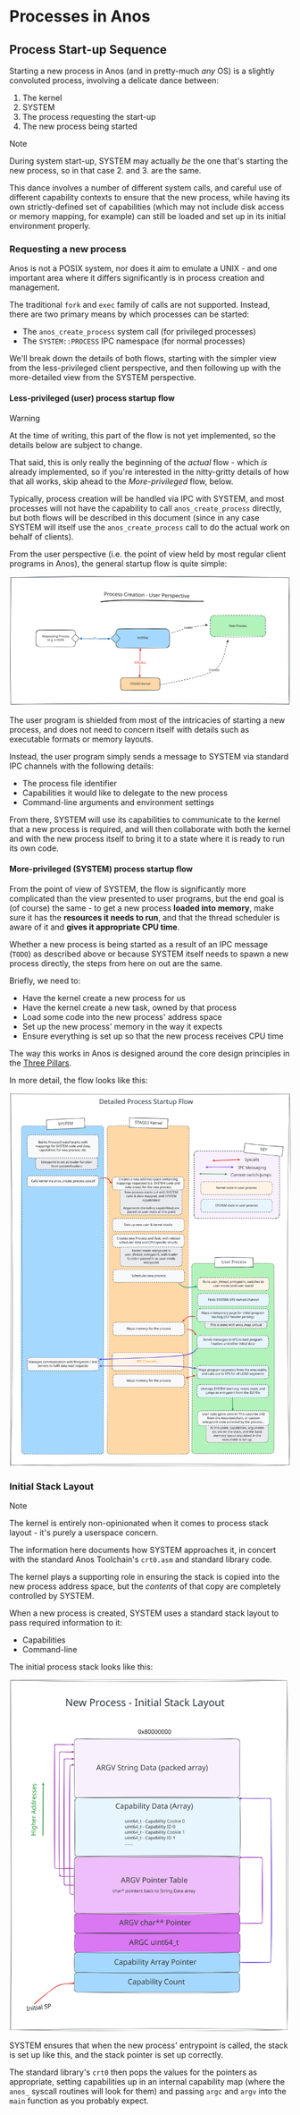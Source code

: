 # Processes in Anos

## Process Start-up Sequence

Starting a new process in Anos (and in pretty-much _any_ OS) is a 
slightly convoluted process, involving a delicate dance between:

1. The kernel
2. SYSTEM
3. The process requesting the start-up
4. The new process being started

> [!NOTE]
> During system start-up, SYSTEM may actually _be_ the one that's
> starting the new process, so in that case 2. and 3. are the same.

This dance involves a number of different system calls, and careful
use of different capability contexts to ensure that the new process,
while having its own strictly-defined set of capabilities (which may
not include disk access or memory mapping, for example) can still be
loaded and set up in its initial environment properly.

### Requesting a new process

Anos is not a POSIX system, nor does it aim to emulate a UNIX - and
one important area where it differs significantly is in process 
creation and management. 

The traditional `fork` and `exec` family of calls are not supported.
Instead, there are two primary means by which processes can be
started:

* The `anos_create_process` system call (for privileged processes)
* The `SYSTEM::PROCESS` IPC namespace (for normal processes)

We'll break down the details of both flows, starting with the simpler
view from the less-privileged client perspective, and then following
up with the more-detailed view from the SYSTEM perspective.

#### Less-privileged (user) process startup flow

> [!WARNING]
> At the time of writing, this part of the flow is not yet 
> implemented, so the details below are subject to change.
> 
> That said, this is only really the beginning of the _actual_ 
> flow - which _is_ already implemented, so if you're interested
> in the nitty-gritty details of how that all works, skip ahead
> to the _More-privileged_ flow, below.

Typically, process creation will be handled via IPC with SYSTEM, 
and most processes will not have the capability to call 
`anos_create_process` directly, but both flows will be described
in this document (since in any case SYSTEM will itself use the 
`anos_create_process` call to do the actual work on behalf of clients).

From the user perspective (i.e. the point of view held by most 
regular client programs in Anos), the general startup flow is 
quite simple:

![Process Startup - User Perspective](../images/diagrams/Process%20Creation%20-%20User%20Perspective.svg)

The user program is shielded from most of the intricacies of
starting a new process, and does not need to concern itself 
with details such as executable formats or memory layouts.

Instead, the user program simply sends a message to SYSTEM via
standard IPC channels with the following details:

* The process file identifier
* Capabilities it would like to delegate to the new process
* Command-line arguments and environment settings

From there, SYSTEM will use its capabilities to communicate to
the kernel that a new process is required, and will then 
collaborate with both the kernel and with the new process
itself to bring it to a state where it is ready to run 
its own code.

#### More-privileged (SYSTEM) process startup flow

From the point of view of SYSTEM, the flow is significantly
more complicated than the view presented to user programs, 
but the end goal is (of course) the same - to get a new 
process **loaded into memory**, make sure it has the **resources
it needs to run**, and that the thread scheduler is aware of
it and **gives it appropriate CPU time**.

Whether a new process is being started as a result of an IPC
message (`TODO`) as described above or because SYSTEM itself
needs to spawn a new process directly, the steps from here on
out are the same.

Briefly, we need to:

* Have the kernel create a new process for us
* Have the kernel create a new task, owned by that process
* Load some code into the new process' address space
* Set up the new process' memory in the way it expects
* Ensure everything is set up so that the new process receives CPU time

The way this works in Anos is designed around the core 
design principles in the [Three Pillars](ThreePillars.md).

In more detail, the flow looks like this:

![Detailed Process Startup Flow](../images/diagrams/Process%20Creation%20-%20System%20Perspective.svg)

### Initial Stack Layout

> [!NOTE]
> The kernel is entirely non-opinionated when it comes to 
> process stack layout - it's purely a userspace concern. 
> 
> The information here documents how SYSTEM approaches it, in 
> concert with the standard Anos Toolchain's `crt0.asm` and
> standard library code.
> 
> The kernel plays a supporting role in ensuring the stack is
> copied into the new process address space, but the _contents_
> of that copy are completely controlled by SYSTEM.

When a new process is created, SYSTEM uses a standard stack layout
to pass required information to it:

* Capabilities
* Command-line

The initial process stack looks like this:

<img alt="New Process - Initial Stack Layout" width="500" src="../images/diagrams/New%20Process%20-%20Initial%20Stack%20Layout.svg">

SYSTEM ensures that when the new process' entrypoint is called,
the stack is set up like this, and the stack pointer is set up
correctly.

The standard library's `crt0` then pops the values for the pointers
as appropriate, setting capabilities up in an internal capability
map (where the `anos_` syscall routines will look for them) and
passing `argc` and `argv` into the `main` function as you 
probably expect.





